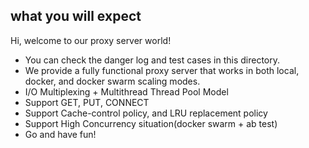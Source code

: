## what you will expect
Hi, welcome to our proxy server world!
- You can check the danger log and test cases in this directory.
- We provide a fully functional proxy server that works in both local, docker, and docker swarm scaling modes.
- I/O Multiplexing + Multithread Thread Pool Model
- Support GET, PUT, CONNECT
- Support Cache-control policy, and LRU replacement policy
- Support High Concurrency situation(docker swarm + ab test)
- Go and have fun!
